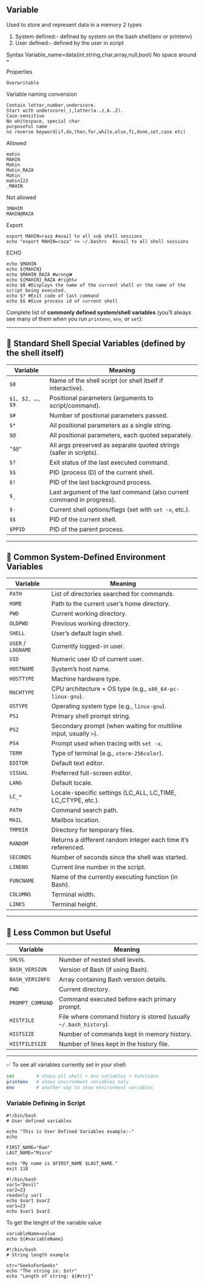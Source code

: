 ## Variable

Used to store and represent data in a memory
2 types
  1. System defined:- defined by system on the bash shell(env or printenv)
  2. User defined:- defined by the user in script

Syntax
Variable_name=data(int,string,char,array,null,bool)
No space around `=`

Properties
```
Overwritable
```

Variable naming convension
```
Contain letter,number,underscore.
Start with underscore(_),latter(a..z,A..Z).
Case-sensitive
No whitespace, special char
purposeful name
no reverse keyword(if,do,then,for,while,else,fi,done,set,case etc)
```
Allowed
```
mahin
MAHIN
Mahin
Mahin_RAZA
Mahin_
mahin123
_MAHIN
```

Not allowed
```
3MAHIM
MAHIN@RAZA
```

Export
```
export MAHIN=raza #avail to all sub shell sessions
echo "export MAHIN=raza" >> ~/.bashrc  #avail to all shell sessions
```

ECHO
```
echo $MAHIN
echo ${MAHIN}
echo $MAHIN_RAZA #wrong❌
echo ${MAHIN}_RAZA #right✔️
echo $0 #Displays the name of the current shell or the name of the script being executed.
echo $? #Exit code of last command
echo $$ #Give process id of current shell

```

Complete list of **commonly defined system/shell variables** (you’ll always see many of them when you run `printenv`, `env`, or `set`):

---

## 🔹 Standard Shell Special Variables (defined by the shell itself)

| Variable        | Meaning                                                               |
| --------------- | --------------------------------------------------------------------- |
| `$0`            | Name of the shell script (or shell itself if interactive).            |
| `$1, $2, …, $9` | Positional parameters (arguments to script/command).                  |
| `$#`            | Number of positional parameters passed.                               |
| `$*`            | All positional parameters as a single string.                         |
| `$@`            | All positional parameters, each quoted separately.                    |
| `"$@"`          | All args preserved as separate quoted strings (safer in scripts).     |
| `$?`            | Exit status of the last executed command.                             |
| `$$`            | PID (process ID) of the current shell.                                |
| `$!`            | PID of the last background process.                                   |
| `$_`            | Last argument of the last command (also current command in progress). |
| `$-`            | Current shell options/flags (set with `set -x`, etc.).                |
| `$$`            | PID of the current shell.                                             |
| `$PPID`         | PID of the parent process.                                            |

---

## 🔹 Common System-Defined Environment Variables

| Variable           | Meaning                                                           |
| ------------------ | ----------------------------------------------------------------- |
| `PATH`             | List of directories searched for commands.                        |
| `HOME`             | Path to the current user’s home directory.                        |
| `PWD`              | Current working directory.                                        |
| `OLDPWD`           | Previous working directory.                                       |
| `SHELL`            | User’s default login shell.                                       |
| `USER` / `LOGNAME` | Currently logged-in user.                                         |
| `UID`              | Numeric user ID of current user.                                  |
| `HOSTNAME`         | System’s host name.                                               |
| `HOSTTYPE`         | Machine hardware type.                                            |
| `MACHTYPE`         | CPU architecture + OS type (e.g., `x86_64-pc-linux-gnu`).         |
| `OSTYPE`           | Operating system type (e.g., `linux-gnu`).                        |
| `PS1`              | Primary shell prompt string.                                      |
| `PS2`              | Secondary prompt (when waiting for multiline input, usually `>`). |
| `PS4`              | Prompt used when tracing with `set -x`.                           |
| `TERM`             | Type of terminal (e.g., `xterm-256color`).                        |
| `EDITOR`           | Default text editor.                                              |
| `VISUAL`           | Preferred full-screen editor.                                     |
| `LANG`             | Default locale.                                                   |
| `LC_*`             | Locale-specific settings (LC\_ALL, LC\_TIME, LC\_CTYPE, etc.).    |
| `PATH`             | Command search path.                                              |
| `MAIL`             | Mailbox location.                                                 |
| `TMPDIR`           | Directory for temporary files.                                    |
| `RANDOM`           | Returns a different random integer each time it’s referenced.     |
| `SECONDS`          | Number of seconds since the shell was started.                    |
| `LINENO`           | Current line number in the script.                                |
| `FUNCNAME`         | Name of the currently executing function (in Bash).               |
| `COLUMNS`          | Terminal width.                                                   |
| `LINES`            | Terminal height.                                                  |

---

## 🔹 Less Common but Useful

| Variable         | Meaning                                                           |
| ---------------- | ----------------------------------------------------------------- |
| `SHLVL`          | Number of nested shell levels.                                    |
| `BASH_VERSION`   | Version of Bash (if using Bash).                                  |
| `BASH_VERSINFO`  | Array containing Bash version details.                            |
| `PWD`            | Current directory.                                                |
| `PROMPT_COMMAND` | Command executed before each primary prompt.                      |
| `HISTFILE`       | File where command history is stored (usually `~/.bash_history`). |
| `HISTSIZE`       | Number of commands kept in memory history.                        |
| `HISTFILESIZE`   | Number of lines kept in the history file.                         |

---

✅ To see all variables currently set in your shell:

```bash
set        # shows all shell + env variables + functions
printenv   # shows environment variables only
env        # another way to show environment variables
```

### Variable Defining in Script
```
#!/bin/bash
# User defined variables

echo "This is User Defined Variables example:-"
echo

FIRST_NAME="Ram"
LAST_NAME="Misra"

echo "My name is $FIRST_NAME $LAST_NAME."
exit 118
```
```
#!/bin/bash
var1="Devil"
var2=23
readonly var1
echo $var1 $var2
var1=23
echo $var1 $var2
```

To get the lenght of the variable value
```
variableName=value
echo ${#variableName}
```
```
#!/bin/bash
# String length example

str="GeeksForGeeks"
echo "The string is: $str"
echo "Length of string: ${#str}"

```


